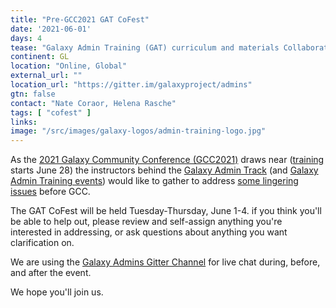 ```yaml
---
title: "Pre-GCC2021 GAT CoFest"
date: '2021-06-01'
days: 4
tease: "Galaxy Admin Training (GAT) curriculum and materials CollaborationFest."
continent: GL
location: "Online, Global"
external_url: ""
location_url: "https://gitter.im/galaxyproject/admins"
gtn: false
contact: "Nate Coraor, Helena Rasche"
tags: [ "cofest" ]
links:
image: "/src/images/galaxy-logos/admin-training-logo.jpg"
---
```


As the [2021 Galaxy Community Conference (GCC2021)](https://www.vibconferences.be/events/gcc2021-virtual-edition) draws near ([training](https://galaxyproject.org/events/gcc2021/training/) starts June 28) the instructors behind the [Galaxy Admin Track](https://galaxyproject.org/events/gcc2021/training/admin-track) (and [Galaxy Admin Training events](/events/2021-01-admin-training/))  would like to gather to address [some lingering issues](https://github.com/galaxyproject/training-material/issues/2274) before GCC.  

The GAT CoFest will be held Tuesday-Thursday, June 1-4. if you think you'll be able to help out, please review and self-assign anything you're interested in addressing, or ask questions about anything you want clarification on.

We are using the [Galaxy Admins Gitter Channel](https://gitter.im/galaxyproject/admins) for live chat during, before, and after the event.

We hope you'll join us.

